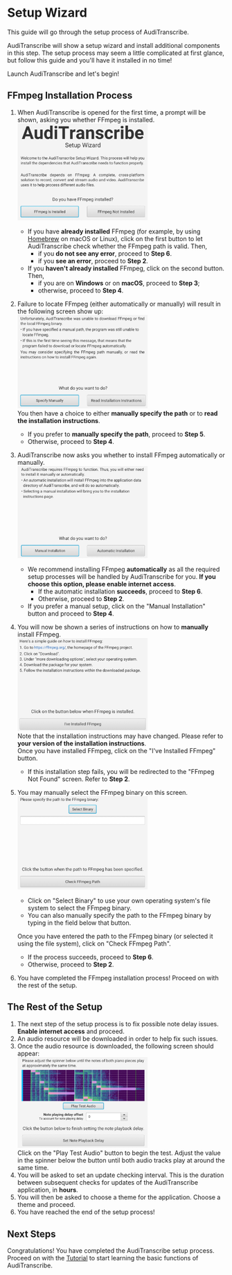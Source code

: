 # Setup Wizard

This guide will go through the setup process of AudiTranscribe.

AudiTranscribe will show a setup wizard and install additional components in this step. The setup process may seem a
little complicated at first glance, but follow this guide and you'll have it installed in no time!

Launch AudiTranscribe and let's begin!

## FFmpeg Installation Process

1. When AudiTranscribe is opened for the first time, a prompt will be shown, asking you whether FFmpeg is installed.<br>
   <img alt="Initial View" src="img/initial-view.jpg" width=300><br>
    - If you have **already installed** FFmpeg (for example, by
      using [Homebrew](https://formulae.brew.sh/formula/ffmpeg) on macOS or Linux), click on the first button to let
      AudiTranscribe check whether the FFmpeg path is valid. Then,
        - if you **do not see any error**, proceed to **Step 6**.
        - if you **see an error**, proceed to **Step 2**.
    - If you **haven't already installed** FFmpeg, click on the second button. Then,
        - if you are on **Windows** or on **macOS**, proceed to **Step 3**;
        - otherwise, proceed to **Step 4**.
2. Failure to locate FFmpeg (either automatically or manually) will result in the following screen show up:<br>
   <img alt="FFmpeg Not Found" src="img/ffmpeg-not-found.jpg" width=300><br>
   You then have a choice to either **manually specify the path** or to **read the installation instructions**.
    - If you prefer to **manually specify the path**, proceed to **Step 5**.
    - Otherwise, proceed to **Step 4**.
3. AudiTranscribe now asks you whether to install FFmpeg automatically or manually.<br>
   <img alt="Manual or Automatic" src="img/manual-or-automatic.jpg" width=300><br>
    - We recommend installing FFmpeg **automatically** as all the required setup processes will be handled by
      AudiTranscribe for you. **If you choose this option, please enable internet access**.
        - If the automatic installation **succeeds**, proceed to **Step 6**.
        - Otherwise, proceed to **Step 2**.
    - If you prefer a manual setup, click on the "Manual Installation" button and proceed to **Step 4**.
4. You will now be shown a series of instructions on how to **manually** install FFmpeg.<br>
   <img alt="Installation Instructions" src="img/installation-instructions.jpg" width=300><br>
   Note that the installation instructions may have changed. Please refer to **your version of the installation
   instructions**.<br>
   Once you have installed FFmpeg, click on the "I've Installed FFmpeg" button.
    - If this installation step fails, you will be redirected to the "FFmpeg Not Found" screen. Refer to **Step 2**.
5. You may manually select the FFmpeg binary on this screen.<br>
   <img alt="Specify Manually" src="img/specify-manually.jpg" width=300><br>
    - Click on "Select Binary" to use your own operating system's file system to select the FFmpeg binary.
    - You can also manually specify the path to the FFmpeg binary by typing in the field below that button.

   Once you have entered the path to the FFmpeg binary (or selected it using the file system), click on "Check FFmpeg
   Path".
    - If the process succeeds, proceed to **Step 6**.
    - Otherwise, proceed to **Step 2**.
6. You have completed the FFmpeg installation process! Proceed on with the rest of the setup.

## The Rest of the Setup

1. The next step of the setup process is to fix possible note delay issues. **Enable internet access** and proceed.
2. An audio resource will be downloaded in order to help fix such issues.
3. Once the audio resource is downloaded, the following screen should appear:<br>
   <img alt="Fix Note Delay" src="img/fix-note-delay.jpg" width=300><br>
   Click on the "Play Test Audio" button to begin the test. Adjust the value in the spinner below the button until both
   audio tracks play at around the same time.
4. You will be asked to set an update checking interval. This is the duration between subsequent checks for updates of
   the AudiTranscribe application, in **hours**.
5. You will then be asked to choose a theme for the application. Choose a theme and proceed.
6. You have reached the end of the setup process!

## Next Steps

Congratulations! You have completed the AudiTranscribe setup process. Proceed on with the
[Tutorial](../tutorial/0-overview.md) to start learning the basic functions of AudiTranscribe.